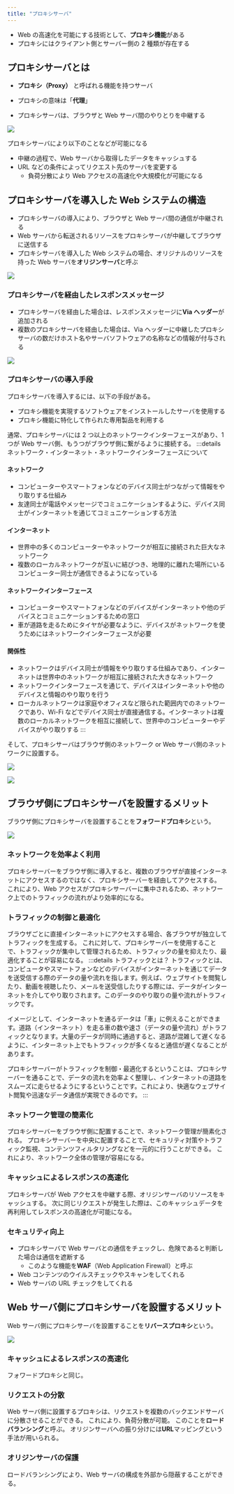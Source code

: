 ```yaml
---
title: "プロキシサーバ"
---
```


- Web の高速化を可能にする技術として、**プロキシ機能**がある
- プロキシにはクライアント側とサーバー側の 2 種類が存在する

## プロキシサーバとは

- **プロキシ（Proxy）** と呼ばれる機能を持つサーバ

- プロキシの意味は「**代理**」
- プロキシサーバは、ブラウザと Web サーバ間のやりとりを中継する

![](https://storage.googleapis.com/zenn-user-upload/fb8bff8c77a6-20230727.png)

プロキシサーバにより以下のことなどが可能になる

- 中継の過程で、Web サーバから取得したデータをキャッシュする
- URL などの条件によってリクエスト先のサーバを変更する
  - 負荷分散により Web アクセスの高速化や大規模化が可能になる

## プロキシサーバを導入した Web システムの構造

- プロキシサーバの導入により、ブラウザと Web サーバ間の通信が中継される
- Web サーバから転送されるリソースをプロキシサーバが中継してブラウザに送信する
- プロキシサーバを導入した Web システムの場合、オリジナルのリソースを持った Web サーバを**オリジンサーバ**と呼ぶ

![](https://storage.googleapis.com/zenn-user-upload/8561bf4b31a7-20230727.png)

### プロキシサーバを経由したレスポンスメッセージ

- プロキシサーバを経由した場合は、レスポンスメッセージに**Via ヘッダー**が追加される
- 複数のプロキシサーバを経由した場合は、Via ヘッダーに中継したプロキシサーバの数だけホスト名やサーバソフトウェアの名称などの情報が付与される

![](https://storage.googleapis.com/zenn-user-upload/4e0eac4170a0-20230727.png)

### プロキシサーバの導入手段

プロキシサーバを導入するには、以下の手段がある。

- プロキシ機能を実現するソフトウェアをインストールしたサーバを使用する
- プロキシ機能に特化して作られた専用製品を利用する

通常、プロキシサーバには 2 つ以上のネットワークインターフェースがあり、1 つが Web サーバ側、もうつがブラウザ側に繋がるように接続する。
:::details ネットワーク・インターネット・ネットワークインターフェースについて

#### ネットワーク

- コンピューターやスマートフォンなどのデバイス同士がつながって情報をやり取りする仕組み
- 友達同士が電話やメッセージでコミュニケーションするように、デバイス同士がインターネットを通じてコミュニケーションする方法

#### インターネット

- 世界中の多くのコンピューターやネットワークが相互に接続された巨大なネットワーク
- 複数のローカルネットワークが互いに結びつき、地理的に離れた場所にいるコンピューター同士が通信できるようになっている

#### ネットワークインターフェース

- コンピューターやスマートフォンなどのデバイスがインターネットや他のデバイスとコミュニケーションするための窓口
- 車が道路を走るためにタイヤが必要なように、デバイスがネットワークを使うためにはネットワークインターフェースが必要

#### 関係性

- ネットワークはデバイス同士が情報をやり取りする仕組みであり、インターネットは世界中のネットワークが相互に接続された大きなネットワーク
- ネットワークインターフェースを通じて、デバイスはインターネットや他のデバイスと情報のやり取りを行う
- ローカルネットワークは家庭やオフィスなど限られた範囲内でのネットワークであり、Wi-Fi などでデバイス同士が直接通信する。インターネットは複数のローカルネットワークを相互に接続して、世界中のコンピューターやデバイスがやり取りする
  :::

そして、プロキシサーバはブラウザ側のネットワーク or Web サーバ側のネットワークに設置する。

![](https://storage.googleapis.com/zenn-user-upload/ba215f8c5276-20230727.png)

![](https://storage.googleapis.com/zenn-user-upload/7d1c45248811-20230727.png)

## ブラウザ側にプロキシサーバを設置するメリット

ブラウザ側にプロキシサーバを設置することを**フォワードプロキシ**という。

![](https://storage.googleapis.com/zenn-user-upload/3a2d48518527-20230727.png)

### ネットワークを効率よく利用

プロキシサーバーをブラウザ側に導入すると、複数のブラウザが直接インターネットにアクセスするのではなく、プロキシサーバーを経由してアクセスする。
これにより、Web アクセスがプロキシサーバーに集中されるため、ネットワーク上でのトラフィックの流れがより効率的になる。

### トラフィックの制御と最適化

ブラウザごとに直接インターネットにアクセスする場合、各ブラウザが独立してトラフィックを生成する。
これに対して、プロキシサーバーを使用することで、トラフィックが集中して管理されるため、トラフィックの量を抑えたり、最適化することが容易になる。
:::details トラフィックとは？
トラフィックとは、コンピュータやスマートフォンなどのデバイスがインターネットを通じてデータを送受信する際のデータの量や流れを指します。例えば、ウェブサイトを閲覧したり、動画を視聴したり、メールを送受信したりする際には、データがインターネットを介してやり取りされます。このデータのやり取りの量や流れがトラフィックです。

イメージとして、インターネットを通るデータは「車」に例えることができます。道路（インターネット）を走る車の数や速さ（データの量や流れ）がトラフィックとなります。大量のデータが同時に通過すると、道路が混雑して遅くなるように、インターネット上でもトラフィックが多くなると通信が遅くなることがあります。

プロキシサーバーがトラフィックを制御・最適化するということは、プロキシサーバーを通ることで、データの流れを効率よく整理し、インターネットの道路をスムーズに走らせるようにするということです。これにより、快適なウェブサイト閲覧や迅速なデータ通信が実現できるのです。
:::

### ネットワーク管理の簡素化

プロキシサーバーをブラウザ側に配置することで、ネットワーク管理が簡素化される。
プロキシサーバーを中央に配置することで、セキュリティ対策やトラフィック監視、コンテンツフィルタリングなどを一元的に行うことができる。
これにより、ネットワーク全体の管理が容易になる。

### キャッシュによるレスポンスの高速化

プロキシサーバが Web アクセスを中継する際、オリジンサーバのリソースをキャッシュする。
次に同じリクエストが発生した際は、このキャッシュデータを再利用してレスポンスの高速化が可能になる。

### セキュリティ向上

- プロキシサーバで Web サーバとの通信をチェックし、危険であると判断した場合は通信を遮断する
  - このような機能を**WAF**（Web Application Firewall）と呼ぶ
- Web コンテンツのウイルスチェックやスキャンをしてくれる
- Web サーバの URL チェックをしてくれる

## Web サーバ側にプロキシサーバを設置するメリット

Web サーバ側にプロキシサーバを設置することを**リバースプロキシ**という。

![](https://storage.googleapis.com/zenn-user-upload/861403d4a564-20230727.png)

### キャッシュによるレスポンスの高速化

フォワードプロキシと同じ。

### リクエストの分散

Web サーバ側に設置するプロキシは、リクエストを複数のバックエンドサーバに分散させることができる。
これにより、負荷分散が可能。
このことを**ロードバランシング**と呼ぶ。
オリジンサーバへの振り分けには**URL**マッピングという手法が用いられる。

### オリジンサーバの保護

ロードバランシングにより、Web サーバの構成を外部から隠蔽することができる。
